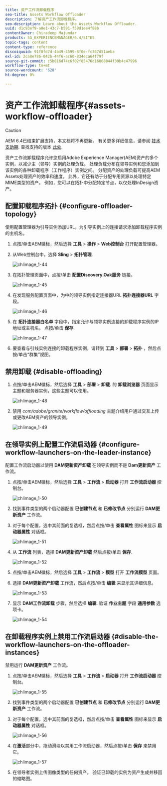 ```yaml
---
title: 资产工作流卸载程序
seo-title: Assets Workflow Offloader
description: 了解资产工作流卸载程序。
seo-description: Learn about the Assets Workflow Offloader.
uuid: d1c93ef9-a0e1-43c7-b591-f59d1ee4f88b
contentOwner: Chiradeep Majumdar
products: SG_EXPERIENCEMANAGER/6.4/SITES
topic-tags: content
content-type: reference
discoiquuid: 91f0fd7d-4b49-4599-8f0e-fc367d51aeba
exl-id: 2ca8e786-042b-44f6-ac60-834eca64f79f
source-git-commit: c5b816d74c6f02f85476d16868844f39b4c47996
workflow-type: tm+mt
source-wordcount: '628'
ht-degree: 0%

---
```


# 资产工作流卸载程序{#assets-workflow-offloader}

>[!CAUTION]
>
>AEM 6.4已结束扩展支持，本文档将不再更新。 有关更多详细信息，请参阅 [技术支助期](https://helpx.adobe.com/cn/support/programs/eol-matrix.html). 查找支持的版本 [此处](https://experienceleague.adobe.com/docs/).

资产工作流卸载程序允许您启用Adobe Experience Manager(AEM)资产的多个实例，以减少主（领导）实例的处理负载。 处理负载分布在领导实例和您添加到该实例的各种卸载程序（工作程序）实例之间。 分配资产的处理负载可提高AEM Assets处理资产的效率和速度。 此外，它还有助于分配专用资源以处理特定MIME类型的资产。 例如，您可以在拓扑中分配特定节点，以仅处理InDesign资产。

## 配置卸载程序拓扑 {#configure-offloader-topology}

使用配置管理器为引导实例添加URL，为引导实例上的连接请求添加卸载程序实例的主机名。

1. 点按/单击AEM徽标，然后选择 **工具** > **操作** > **Web控制台** 打开配置管理器。
1. 从Web控制台中，选择 **Sling** >  **拓扑管理**.

   ![chlimage_1-44](assets/chlimage_1-44.png)

1. 在拓扑管理页面中，点按/单击 **配置Discovery.Oak服务** 链接。

   ![chlimage_1-45](assets/chlimage_1-45.png)

1. 在发现服务配置页面中，为中的领导实例指定连接器URL **拓扑连接器URL** 字段。

   ![chlimage_1-46](assets/chlimage_1-46.png)

1. 在 **拓扑连接器白名单** 字段中，指定允许与领导实例连接的卸载程序实例的IP地址或主机名。 点按/单击 **保存**.

   ![chlimage_1-47](assets/chlimage_1-47.png)

1. 要查看与引线实例连接的卸载程序实例，请转到 **工具** > **部署** > **拓扑** ，然后点按/单击“群集”视图。

## 禁用卸载 {#disable-offloading}

1. 点按/单击AEM徽标，然后选择 **工具** > **部署** > **卸载**. 的 **卸载浏览器** 页面显示主题和服务器实例，这些主题可以使用。

   ![chlimage_1-48](assets/chlimage_1-48.png)

1. 禁用 *com/adobe/granite/workflow/offloading* 主题介绍用户通过交互上传或更改AEM资产的领导实例。

   ![chlimage_1-49](assets/chlimage_1-49.png)

## 在领导实例上配置工作流启动器 {#configure-workflow-launchers-on-the-leader-instance}

配置工作流启动器以使用 **DAM更新资产卸载** 在领导实例而不是 **Dam更新资产** 工作流。

1. 点按/单击AEM徽标，然后选择 **工具** > **工作流** > **启动器** 打开 **工作流启动器** 控制台。

   ![chlimage_1-50](assets/chlimage_1-50.png)

1. 找到事件类型的两个启动器配置 **已创建节点** 和 **已修改节点** 分别运行 **DAM更新资产** 工作流。
1. 对于每个配置，选中其前面的复选框，然后点按/单击 **查看属性** 图标来显示 **启动器属性** 对话框。

   ![chlimage_1-51](assets/chlimage_1-51.png)

1. 从 **工作流** 列表，选择 **DAM更新资产卸载** 然后点按/单击 **保存**.

   ![chlimage_1-52](assets/chlimage_1-52.png)

1. 点按/单击AEM徽标，然后选择 **工具** > **工作流** > **模型** 打开 **工作流模型** 页面。
1. 选择 **DAM更新资产卸载** 工作流，然后点按/单击 **编辑** 来显示其详细信息。

   ![chlimage_1-53](assets/chlimage_1-53.png)

1. 显示 **DAM工作流卸载** 步骤，然后选择 **编辑**. 验证 **作业主题** 字段 **通用参数** 选项卡。

   ![chlimage_1-54](assets/chlimage_1-54.png)

## 在卸载程序实例上禁用工作流启动器 {#disable-the-workflow-launchers-on-the-offloader-instances}

禁用运行 **DAM更新资产** 工作流。

1. 点按/单击AEM徽标，然后选择 **工具** > **工作流** > **启动器** 打开 **工作流启动器** 控制台。

   ![chlimage_1-55](assets/chlimage_1-55.png)

1. 找到事件类型的两个启动器配置 **已创建节点** 和 **已修改节点** 分别运行 **DAM更新资产** 工作流。
1. 对于每个配置，选中其前面的复选框，然后点按/单击 **查看属性** 图标来显示 **启动器属性** 对话框。

   ![chlimage_1-56](assets/chlimage_1-56.png)

1. 在**激活**部分中，拖动滑块以禁用工作流启动器，然后点按/单击 **保存** 来禁用它。

   ![chlimage_1-57](assets/chlimage_1-57.png)

1. 在领导者实例上传图像类型的任何资产。 验证已卸载的实例为资产生成并移回的缩略图。
